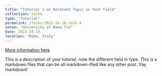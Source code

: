 ```yaml
---
title: "Tutorial 1 on Relevant Topic in Your Field"
collection: talks
type: "Tutorial"
permalink: /talks/2022-24-10-talk-4
venue: "University of Roma Tre"
date: 2022-24-10
location: "Rome, Italy"
---
```


[More information here](http://exampleurl.com)

This is a description of your tutorial, note the different field in type. This is a markdown files that can be all markdown-ified like any other post. Yay markdown!
